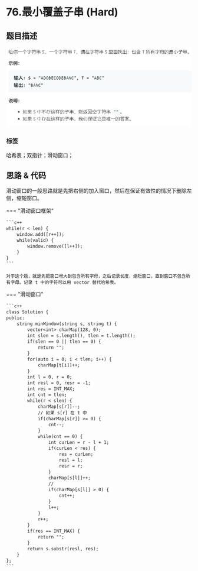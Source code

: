 # 76.最小覆盖子串 (Hard)

## 题目描述

![](76.png)

### 标签

哈希表；双指针；滑动窗口；

## 思路 & 代码

滑动窗口的一般思路就是先把右侧的加入窗口，然后在保证有效性的情况下删除左侧，缩短窗口。

=== "滑动窗口框架"

    ```c++
    while(r < len) {
        window.add([r++]);
        while(valid) {
            window.remove([l++]);
        }
    }
    ```
    
    对于这个题，就是先把窗口增大到包含所有字母，之后记录长度，缩短窗口，直到窗口不包含所有字母。记录 t 中的字符可以用 vector 替代哈希表。
    
=== "滑动窗口"

    ```c++
    class Solution {
    public:
        string minWindow(string s, string t) {
            vector<int> charMap(128, 0);
            int slen = s.length(), tlen = t.length();
            if(slen == 0 || tlen == 0) {
                return "";
            }
            for(auto i = 0; i < tlen; i++) {
                charMap[t[i]]++;
            }
            int l = 0, r = 0;
            int resl = 0, resr = -1;
            int res = INT_MAX;
            int cnt = tlen;
            while(r < slen) {
                charMap[s[r]]--;
                // 如果 s[r] 在 t 中
                if(charMap[s[r]] >= 0) {
                    cnt--;
                }
                while(cnt == 0) {
                    int curLen = r - l + 1;
                    if(curLen < res) {
                        res = curLen;
                        resl = l;
                        resr = r;
                    }
                    charMap[s[l]]++;
                    // 
                    if(charMap[s[l]] > 0) {
                        cnt++;
                    }
                    l++;
                }
                r++;
            }
            if(res == INT_MAX) {
                return "";
            }
            return s.substr(resl, res);
        }
    };
    ```